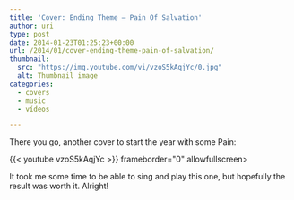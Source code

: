 ```yaml
---
title: 'Cover: Ending Theme – Pain Of Salvation'
author: uri
type: post
date: 2014-01-23T01:25:23+00:00
url: /2014/01/cover-ending-theme-pain-of-salvation/
thumbnail:
  src: "https://img.youtube.com/vi/vzoS5kAqjYc/0.jpg"
  alt: Thumbnail image
categories:
  - covers
  - music
  - vídeos

---
```

There you go, another cover to start the year with some Pain:

{{< youtube vzoS5kAqjYc >}} frameborder="0" allowfullscreen></iframe>

It took me some time to be able to sing and play this one, but hopefully the result was worth it. Alright!